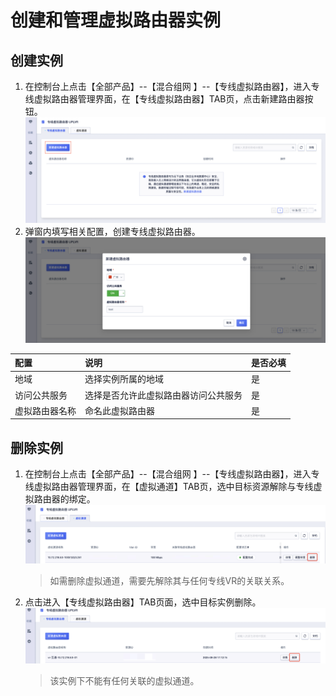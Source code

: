 # 创建和管理虚拟路由器实例
## 创建实例
1. 在控制台上点击【全部产品】--【混合组网 】--【专线虚拟路由器】，进入专线虚拟路由器管理界面，在【专线虚拟路由器】TAB页，点击新建路由器按钮。
![](/images/VR1.png)
2. 弹窗内填写相关配置，创建专线虚拟路由器。
![](/images/VR2.png)

| 配置       | 说明                                                         | 是否必填 |
| :--------- | :----------------------------------------------------------- | :------- |
| 地域       | 选择实例所属的地域                                           | 是       |
| 访问公共服务   | 选择是否允许此虚拟路由器访问公共服务 | 是       |
| 虚拟路由器名称    | 命名此虚拟路由器                                            | 是       |


## 删除实例
1. 在控制台上点击【全部产品】--【混合组网 】--【专线虚拟路由器】，进入专线虚拟路由器管理界面，在【虚拟通道】TAB页，选中目标资源解除与专线虚拟路由器的绑定。
![](/images/VR5.png)
   > 如需删除虚拟通道，需要先解除其与任何专线VR的关联关系。
2. 点击进入【专线虚拟路由器】TAB页面，选中目标实例删除。
![](/images/VR6.png)
   > 该实例下不能有任何关联的虚拟通道。
